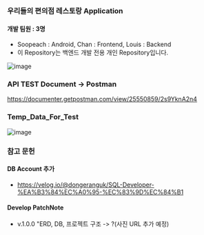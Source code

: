 ### 우리들의 편의점 레스토랑 Application

#### 개발 팀원 : 3명
- Soopeach : Android, Chan : Frontend, Louis : Backend
- 이 Repository는 백엔드 개발 전용 개인 Repository입니다.

![image](https://github.com/carrier1269/Conv_restaurant_backend/assets/58325946/20080d77-b7f3-4861-b2f1-381510e375c9)

### API TEST Document -> Postman
https://documenter.getpostman.com/view/25550859/2s9YknA2n4

### Temp_Data_For_Test
![image](https://github.com/carrier1269/Conv_restaurant_backend/assets/58325946/228574dd-7467-430e-8c74-1006ffbb9ab1)


### 참고 문헌
#### DB Account 추가
- https://velog.io/@dongeranguk/SQL-Developer-%EA%B3%84%EC%A0%95-%EC%83%9D%EC%84%B1

#### Develop PatchNote
- v.1.0.0 "ERD, DB, 프로젝트 구조 -> ?(사진 URL 추가 예정)
